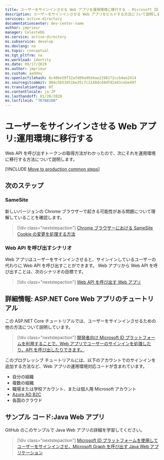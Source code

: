 ```yaml
---
title: ユーザーをサインインさせる Web アプリを運用環境に移行する - Microsoft ID プラットフォーム | Azure
description: ユーザーをサインインさせる Web アプリをビルドする方法について説明します (運用環境への移行)
services: active-directory
documentationcenter: dev-center-name
author: jmprieur
manager: CelesteDG
ms.service: active-directory
ms.subservice: develop
ms.devlang: na
ms.topic: conceptual
ms.tgt_pltfrm: na
ms.workload: identity
ms.date: 09/17/2019
ms.author: jmprieur
ms.custom: aaddev
ms.openlocfilehash: 6c486e59f32afd09a9934ae2298172ccb4ee2414
ms.sourcegitcommit: 984c5b53851be35c7c3148dcd4dfd2a93cebe49f
ms.translationtype: HT
ms.contentlocale: ja-JP
ms.lasthandoff: 01/28/2020
ms.locfileid: "76768100"
---
```

# <a name="web-app-that-signs-in-users-move-to-production"></a>ユーザーをサインインさせる Web アプリ:運用環境に移行する

Web API を呼び出すトークンの取得方法がわかったので、次にそれを運用環境に移行する方法について説明します。

[!INCLUDE [Move to production common steps](../../../includes/active-directory-develop-scenarios-production.md)]

## <a name="next-steps"></a>次のステップ

### <a name="same-site"></a>SameSite

新しいバージョンの Chrome ブラウザーで起きる可能性がある問題について理解していることを確認します。

> [!div class="nextstepaction"]
> [Chrome ブラウザーにおける SameSite Cookie の変更を処理する方法](howto-handle-samesite-cookie-changes-chrome-browser.md)

### <a name="scenario-for-calling-web-apis"></a>Web API を呼び出すシナリオ

Web アプリはユーザーをサインインさせると、サインインしているユーザーの代わりに Web API を呼び出すことができます。 Web アプリから Web API を呼び出すことは、次のシナリオの目標です。

> [!div class="nextstepaction"]
> [Web API を呼び出す Web アプリ](scenario-web-app-call-api-overview.md)

## <a name="deep-dive-aspnet-core-web-app-tutorial"></a>詳細情報: ASP.NET Core Web アプリのチュートリアル

この ASP.NET Core チュートリアルでは、ユーザーをサインインさせるための他の方法について説明しています。 

> [!div class="nextstepaction"]
> [開発者向け Microsoft ID プラットフォームを利用することで、Web アプリでユーザーのサインインを処理したり、API を呼び出したりできます。](https://github.com/Azure-Samples/ms-identity-aspnetcore-webapp-tutorial) 

このプログレッシブ チュートリアルには、以下のアカウントでのサインインを追加する方法など、Web アプリの運用環境対応コードが含まれています。

- 自分の組織
- 複数の組織
- 職場または学校アカウント、または個人用 Microsoft アカウント
- [Azure AD B2C](https://aka.ms/aadb2c)
- 各国のクラウド

## <a name="sample-code-java-web-app"></a>サンプル コード:Java Web アプリ

GitHub のこのサンプルで Java Web アプリの詳細を学習してください。 

> [!div class="nextstepaction"]
> [Microsoft ID プラットフォームを使用してユーザーをサインインさせ、Microsoft Graph を呼び出す Java Web アプリケーション](https://github.com/Azure-Samples/ms-identity-java-webapp)
